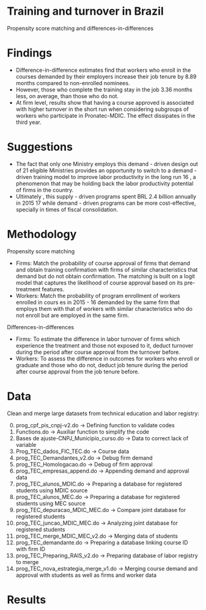 # Training and turnover in Brazil
Propensity score matching and differences-in-differences

# Findings
- Difference-in-difference estimates find that workers who enroll in the courses demanded by their employers increase their job tenure by 8.89 months compared to non-enrolled nominees. 
- However, those who complete the training stay in the job 3.36 months less, on average, than those who do not. 
- At firm level, results show that having a course approved is associated with higher turnover in the short run when considering subgroups of workers who participate in Pronatec-MDIC. The effect dissipates in the third year.

# Suggestions
- The fact that only one Ministry employs this demand - driven design out of 21 eligible Ministries provides  an  opportunity  to  switch  to  a  demand - driven  training  model  to improve  labor productivity in the long run 16 , a phenomenon that may be holding back the labor productivity potential of firms in the country. 
- Ultimately , this supply - driven programs spent BRL 2.4 billion annually in  2015 17 while  demand - driven  programs  can  be  more cost-effective,  specially  in times of fiscal consolidation. 

# Methodology 
Propensity score matching
- Firms: Match  the  probability  of  course  approval  of  firms that demand and obtain training confirmation with firms of similar characteristics that demand but do not obtain confirmation. The matching is built on a logit model that captures the likelihood of course approval based on its pre-treatment features.
- Workers: Match the probability of program enrollment of workers enrolled in cours es in 2015 - 16  demanded  by  the  same  firm  that  employs  them  with  that  of  workers  with  similar characteristics  who  do  not  enroll  but  are  employed in  the  same  firm.

Differences-in-differences
- Firms: To estimate the difference in labor turnover of firms which experience the treatment and those not exposed to it, deduct turnover during the period after course approval from the turnover before.
- Workers: To assess the difference in outcomes for workers who enroll or graduate and those who do not, deduct job tenure during the period after course approval from the job tenure before.

# Data
Clean and merge large datasets from technical education and labor registry:

00. prog_cpf_pis_cnpj-v2.do -> Defining function to validate codes 		
01. Functions.do -> Auxiliar function to simplify the code
02. Bases de ajuste-CNPJ_Municipio_curso.do -> Data to correct lack of variable
03. Prog_TEC_dados_FIC_TEC.do -> Course data
04. prog_TEC_Demandantes_v2.do -> Debug firm demand
05. prog_TEC_Homologacao.do -> Debug of firm approval
06. prog_TEC_empresas_append.do -> Appending demand	and approval data
07. prog_TEC_alunos_MDIC.do -> Preparing a database for registered students using MDIC source
08. prog_TEC_alunos_MEC.do -> Preparing a database for registered students using MEC source
09. prog_TEC_depuracao_MDIC_MEC.do -> Compare joint database for registered students
10. prog_TEC_juncao_MDIC_MEC.do -> Analyzing joint database for registered students
11. prog_TEC_merge_MDIC_MEC_v2.do -> Merging data of students
12. prog_TEC_demandante.do -> Preparing a database linking course ID with firm ID
13. prog_TEC_Preparing_RAIS_v2.do -> Preparing database of labor registry to merge	
14. prog_TEC_nova_estrategia_merge_v1.do -> Merging course demand and approval with students as well as firms and worker data

# Results

